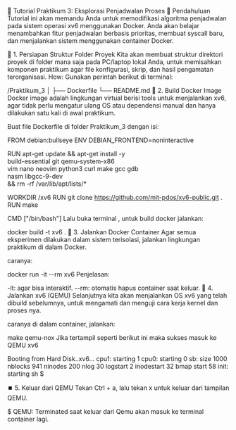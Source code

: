 📘 Tutorial Praktikum 3: Eksplorasi Penjadwalan Proses
🧭 Pendahuluan
Tutorial ini akan memandu Anda untuk memodifikasi algoritma penjadwalan pada sistem operasi xv6 menggunakan Docker. Anda akan belajar menambahkan fitur penjadwalan berbasis prioritas, membuat syscall baru, dan menjalankan sistem menggunakan container Docker.

📁 1. Persiapan Struktur Folder Proyek
Kita akan membuat struktur direktori proyek di folder mana saja pada PC/laptop lokal Anda, untuk memisahkan komponen praktikum agar file konfigurasi, skrip, dan hasil pengamatan terorganisasi. How: Gunakan perintah berikut di terminal:

/Praktikum_3
│
├── Dockerfile
└── README.md 
🐳 2. Build Docker Image
Docker image adalah lingkungan virtual berisi tools untuk menjalankan xv6, agar tidak perlu mengatur ulang OS atau dependensi manual dan hanya dilakukan satu kali di awal praktikum.

Buat file Dockerfile di folder Praktikum_3 dengan isi:

FROM debian:bullseye
ENV DEBIAN_FRONTEND=noninteractive

RUN apt-get update && apt-get install -y \
    build-essential git qemu-system-x86 \
    vim nano neovim python3 curl make gcc gdb \
    nasm libgcc-9-dev \
    && rm -rf /var/lib/apt/lists/*

WORKDIR /xv6
RUN git clone https://github.com/mit-pdos/xv6-public.git .
RUN make

CMD ["/bin/bash"]
Lalu buka terminal , untuk build docker jalankan:

docker build -t xv6 .
🚀 3. Jalankan Docker Container
Agar semua eksperimen dilakukan dalam sistem terisolasi, jalankan lingkungan praktikum di dalam Docker.

caranya:

docker run -it --rm xv6
Penjelasan:

-it: agar bisa interaktif.
--rm: otomatis hapus container saat keluar.
🔁 4. Jalankan xv6 (QEMU)
Selanjutnya kita akan menjalankan OS xv6 yang telah dibuild sebelumnya, untuk mengamati dan menguji cara kerja kernel dan proses nya.

caranya di dalam container, jalankan:

make qemu-nox
Jika tertampil seperti berikut ini maka sukses masuk ke QEMU xv6


Booting from Hard Disk..xv6...
cpu1: starting 1
cpu0: starting 0
sb: size 1000 nblocks 941 ninodes 200 nlog 30 logstart 2 inodestart 32 bmap start 58
init: starting sh
$ 

⏹️ 5. Keluar dari QEMU
Tekan Ctrl + a, lalu tekan x untuk keluar dari tampilan QEMU.

$ QEMU: Terminated
saat keluar dari Qemu akan masuk ke terminal container lagi.
